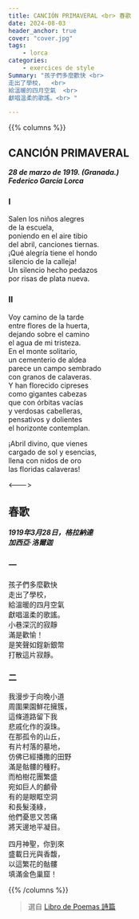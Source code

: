 ```yaml
---
title: CANCIÓN PRIMAVERAL <br> 春歌
date: 2024-08-03
header_anchor: true
cover: "cover.jpg"
tags:
    - lorca
categories:
    - exercices de style
Summary: "孩子們多麼歡快 <br>  
走出了學校，  <br>
給溫暖的四月空氣  <br>
獻唱溫柔的歌謠。<br> "

---
```


{{% columns %}}

## CANCIÓN PRIMAVERAL

***28 de marzo de 1919. (Granada.)***   
***Federico García Lorca***

### I

Salen los niños alegres   
de la escuela,  
poniendo en el aire tibio  
del abril, canciones tiernas.  
¡Qué alegría tiene el hondo  
silencio de la calleja!  
Un silencio hecho pedazos  
por risas de plata nueva.

### II

Voy camino de la tarde  
entre flores de la huerta,  
dejando sobre el camino  
el agua de mi tristeza.  
En el monte solitario,  
un cementerio de aldea  
parece un campo sembrado  
con granos de calaveras.  
Y han florecido cipreses  
como gigantes cabezas  
que con órbitas vacías  
y verdosas cabelleras,  
pensativos y dolientes  
el horizonte contemplan.

¡Abril divino, que vienes  
cargado de sol y esencias,  
llena con nidos de oro  
las floridas calaveras!  


<--->

## 春歌

***1919年3月28日，格拉納達***  
***加西亞·洛爾迦***

### 一

孩子們多麼歡快  
走出了學校，  
給溫暖的四月空氣  
獻唱溫柔的歌謠。  
小巷深沉的寂靜  
滿是歡愉！  
是笑聲如鋥新銀幣  
打散這片寂靜。 

### 二

我漫步于向晚小道  
周圍果園鮮花擁簇，  
這條道路留下我  
悲戚化作的淚珠。  
在那孤令的山丘，  
有片村落的墓地，  
仿佛已經播撒的田野  
滿是骷髏的種籽。  
而柏樹花團繁盛  
宛如巨人的顱骨  
有的是眼眶空洞  
和長髮淺綠，  
他們憂思又苦痛  
將天邊地平凝目。

四月神聖，你到來  
盛載日光與香馥，  
以這繁花的骷髏  
填滿金色巢窟！

{{% /columns %}}


> 選自 [Libro de Poemas 詩篇](../../shelves/libro-de-poemas) 
